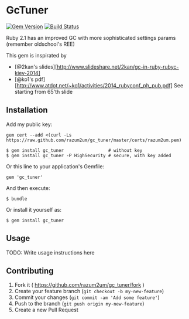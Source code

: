 # GcTuner

[![Gem Version][GV img]][Gem Version]
[![Build Status][BS img]][Build Status]

Ruby 2.1 has an improved GC with more sophisticated settings params (remember oldschool's REE)

This gem is inspirated by

- [@2kan's slides][http://www.slideshare.net/2kan/gc-in-ruby-rubyc-kiev-2014]
- [@ko1's pdf][http://www.atdot.net/~ko1/activities/2014_rubyconf_ph_pub.pdf]
  See starting from 65'th slide

## Installation

Add my public key:

    gem cert --add <(curl -Ls https://raw.github.com/razum2um/gc_tuner/master/certs/razum2um.pem)

    $ gem install gc_tuner                 # without key
    $ gem install gc_tuner -P HighSecurity # secure, with key added

Or this line to your application's Gemfile:

    gem 'gc_tuner'

And then execute:

    $ bundle

Or install it yourself as:

    $ gem install gc_tuner

## Usage

TODO: Write usage instructions here

## Contributing

1. Fork it ( https://github.com/razum2um/gc_tuner/fork )
2. Create your feature branch (`git checkout -b my-new-feature`)
3. Commit your changes (`git commit -am 'Add some feature'`)
4. Push to the branch (`git push origin my-new-feature`)
5. Create a new Pull Request

[Gem Version]: https://rubygems.org/gems/gc_tuner
[Build Status]: https://travis-ci.org/razum2um/gc_tuner

[GV img]: https://badge.fury.io/rb/gc_tuner.png
[BS img]: https://travis-ci.org/razum2um/gc_tuner.png
